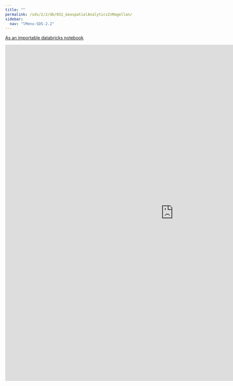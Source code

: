 ```yaml
---
title: ""
permalink: /sds/2/2/db/031_GeospatialAnalyticsInMagellan/
sidebar:
  nav: "lMenu-SDS-2.2"
---
```


[As an importable databricks notebook](https://lamastex.github.io/scalable-data-science/sds/2/2/db/031_GeospatialAnalyticsInMagellan.html)

<iframe src="https://lamastex.github.io/scalable-data-science/sds/2/2/db/031_GeospatialAnalyticsInMagellan" width="1080" height="1080" frameborder="0"></iframe>


